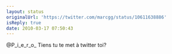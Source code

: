 ```yaml
---
layout: status
originalUrl: 'https://twitter.com/marcgg/status/10611638886'
isReply: true
date: 2010-03-17 07:50:43
---
```


@P_i_e_r_o_ Tiens tu te met à twitter toi?
